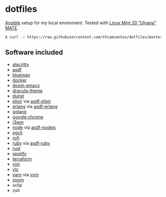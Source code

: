 # dotfiles

[Ansible](https://www.ansible.com/) setup for my local enviroment.
Tested with [Linux Mint 20 “Ulyana” MATE](https://blog.linuxmint.com/?p=3929).

```sh
$ curl -s https://raw.githubusercontent.com/thiamsantos/dotfiles/master/setup.sh | sh
```

## Software included

- [alacritty](https://github.com/alacritty/alacritty)
- [asdf](https://github.com/asdf-vm/asdf)
- [blueman](https://github.com/blueman-project/blueman)
- [docker](https://www.docker.com/)
- [doom-emacs](https://github.com/hlissner/doom-emacs/)
- [dracula-theme](https://draculatheme.com)
- [dunst](https://github.com/dunst-project/dunst)
- [elixir](https://elixir-lang.org/) via [asdf-elixir](https://github.com/asdf-vm/asdf-elixir)
- [erlang](https://www.erlang.org/) via [asdf-erlang](https://github.com/asdf-vm/asdf-erlang)
- [golang](https://golang.org/)
- [google chrome](https://www.google.com/chrome/index.html)
- [i3wm](https://i3wm.org/)
- [node](https://nodejs.org/) via [asdf-nodejs](https://github.com/asdf-vm/asdf-nodejs)
- [pgcli](https://github.com/dbcli/pgcli)
- [rofi](https://github.com/davatorium/rofi)
- [ruby](https://www.ruby-lang.org/) via [asdf-ruby](https://github.com/asdf-vm/asdf-ruby)
- [rust](https://www.rust-lang.org/)
- [spotify](https://www.spotify.com)
- [terraform](https://www.terraform.io/)
- [vim](https://www.vim.org/)
- [vlc](https://www.videolan.org/vlc/)
- [yarn](https://yarnpkg.com/) via [yvm](https://github.com/tophat/yvm)
- [zoom](https://zoom.us/)
- xclip
- zsh

